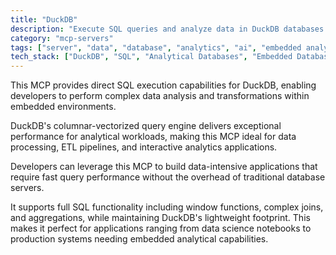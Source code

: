 ```yaml
---
title: "DuckDB"
description: "Execute SQL queries and analyze data in DuckDB databases with high-performance embedded analytics."
category: "mcp-servers"
tags: ["server", "data", "database", "analytics", "ai", "embedded analytics", "ETL", "data science"]
tech_stack: ["DuckDB", "SQL", "Analytical Databases", "Embedded Databases", "Data Processing", "Columnar Storage"]
---
```


This MCP provides direct SQL execution capabilities for DuckDB, enabling developers to perform complex data analysis and transformations within embedded environments.

DuckDB's columnar-vectorized query engine delivers exceptional performance for analytical workloads, making this MCP ideal for data processing, ETL pipelines, and interactive analytics applications.

Developers can leverage this MCP to build data-intensive applications that require fast query performance without the overhead of traditional database servers. 

It supports full SQL functionality including window functions, complex joins, and aggregations, while maintaining DuckDB's lightweight footprint. This makes it perfect for applications ranging from data science notebooks to production systems needing embedded analytical capabilities.